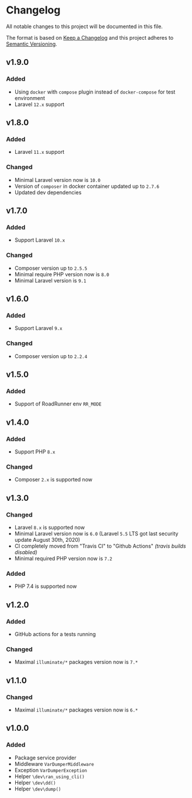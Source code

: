 # Changelog

All notable changes to this project will be documented in this file.

The format is based on [Keep a Changelog][keepachangelog] and this project adheres to [Semantic Versioning][semver].

## v1.9.0

### Added

- Using `docker` with `compose` plugin instead of `docker-compose` for test environment
- Laravel `12.x` support

## v1.8.0

### Added

- Laravel `11.x` support

### Changed

- Minimal Laravel version now is `10.0`
- Version of `composer` in docker container updated up to `2.7.6`
- Updated dev dependencies

## v1.7.0

### Added

- Support Laravel `10.x`

### Changed

- Composer version up to `2.5.5`
- Minimal require PHP version now is `8.0`
- Minimal Laravel version is `9.1`

## v1.6.0

### Added

- Support Laravel `9.x`

### Changed

- Composer version up to `2.2.4`

## v1.5.0

### Added

- Support of RoadRunner env `RR_MODE`

## v1.4.0

### Added

- Support PHP `8.x`

### Changed

- Composer `2.x` is supported now

## v1.3.0

### Changed

- Laravel `8.x` is supported now
- Minimal Laravel version now is `6.0` (Laravel `5.5` LTS got last security update August 30th, 2020)
- CI completely moved from "Travis CI" to "Github Actions" _(travis builds disabled)_
- Minimal required PHP version now is `7.2`

### Added

- PHP 7.4 is supported now

## v1.2.0

### Added

- GitHub actions for a tests running

### Changed

- Maximal `illuminate/*` packages version now is `7.*`

## v1.1.0

### Changed

- Maximal `illuminate/*` packages version now is `6.*`

## v1.0.0

### Added

- Package service provider
- Middleware `VarDumperMiddleware`
- Exception `VarDumperException`
- Helper `\dev\ran_using_cli()`
- Helper `\dev\dd()`
- Helper `\dev\dump()`

[keepachangelog]:https://keepachangelog.com/en/1.0.0/
[semver]:https://semver.org/spec/v2.0.0.html
